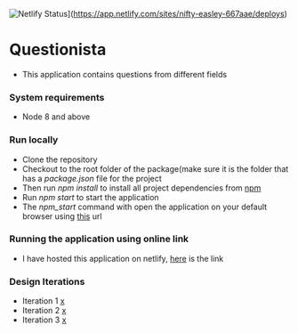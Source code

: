 ![Netlify Status](https://api.netlify.com/api/v1/badges/3ff4e086-364f-418a-b66e-b877d563b9b9/deploy-status)](https://app.netlify.com/sites/nifty-easley-667aae/deploys)

# Questionista
- This application contains questions from different fields

### System requirements
- Node 8 and above

### Run locally
- Clone the repository
- Checkout to the root folder of the package(make sure it is the folder that has a _package.json_ file for the project
- Then run _npm install_ to install all project dependencies from [npm](https://www.npmjs.com/)
- Run _npm start_ to start the application
- The _npm_start_ command with open the application on your default browser using [this](http://localhost:3000) url

### Running the application using online link
- I have hosted this application on netlify, [here](https://nifty-easley-667aae.netlify.app) is the link

### Design Iterations
- Iteration 1 [x]()
- Iteration 2 [x]()
- Iteration 3 [x]()
